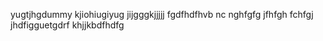 yugtjhgdummy kjiohiugiyug jijgggkjjjjj
fgdfhdfhvb nc nghfgfg
jfhfgh
fchfgj
jhdfigguetgdrf
khjjkbdfhdfg
